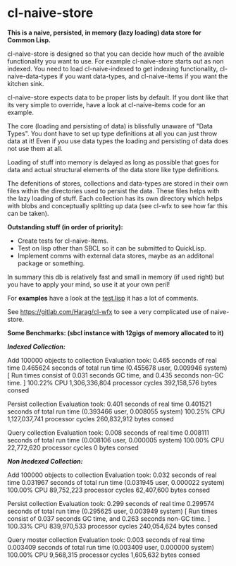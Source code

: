 # cl-naive-store
**This is a naive, persisted, in memory (lazy loading) data store for Common Lisp.**

cl-naive-store is designed so that you can decide how much of the avaible
functionality you want to use. For example cl-naive-store starts out as non
indexed. You need to load cl-naive-indexed to get indexing functionality, 
cl-naive-data-types if you want data-types, and cl-naive-items if you want the
kitchen sink.


cl-naive-store expects data to be proper lists by default. If you dont like 
that its very simple to override, have a look at cl-naive-items code for an
example.

The core (loading and persisting of data) is blissfully unaware of 
"Data Types". You dont have to set up type definitions at all you can just 
throw data at it! Even if you use data types the loading and persisting of data
does not use them at all.

Loading of stuff into memory is delayed as long as possible that goes for data 
and actual structural elements of the data store like type definitions.

The defenitions of stores, collections and data-types are stored in their own
files within the directories used to persist the data. These files helps with 
the lazy loading of stuff. Each collection has its own directory which helps 
with blobs and conceptually splitting up data (see cl-wfx to see how far 
this can be taken).


**Outstanding stuff (in order of priority):**
- Create tests for cl-naive-items.
- Test on lisp other than SBCL so it can be submitted to QuickLisp.
- Implement comms with external data stores, maybe as an additonal package or
something.

In summary this db is relatively fast and small in memory (if used right) but 
you have to apply your mind, so use it at your own peril!

For **examples** have a look at the [test.lisp](https://gitlab.com/Harag/cl-naive-store/blob/master/tests/tests.lisp)
it has a lot of comments.

See https://gitlab.com/Harag/cl-wfx to see a very complicated use of 
naive-store.

**Some Benchmarks: (sbcl instance with 12gigs of memory allocated to it)**

***Indexed Collection:***

Add 100000 objects to collection
Evaluation took:
  0.465 seconds of real time
  0.465624 seconds of total run time (0.455678 user, 0.009946 system)
  [ Run times consist of 0.031 seconds GC time, and 0.435 seconds non-GC time. ]
  100.22% CPU
  1,306,336,804 processor cycles
  392,158,576 bytes consed
  
Persist collection
Evaluation took:
  0.401 seconds of real time
  0.401521 seconds of total run time (0.393466 user, 0.008055 system)
  100.25% CPU
  1,127,037,741 processor cycles
  260,832,912 bytes consed
  
Query collection
Evaluation took:
  0.008 seconds of real time
  0.008111 seconds of total run time (0.008106 user, 0.000005 system)
  100.00% CPU
  22,772,620 processor cycles
  0 bytes consed
  
***Non Inedexed Collection:***

Add 100000 objects to collection
Evaluation took:
  0.032 seconds of real time
  0.031967 seconds of total run time (0.031945 user, 0.000022 system)
  100.00% CPU
  89,752,223 processor cycles
  62,407,600 bytes consed
  
Persist collection
Evaluation took:
  0.299 seconds of real time
  0.299574 seconds of total run time (0.295625 user, 0.003949 system)
  [ Run times consist of 0.037 seconds GC time, and 0.263 seconds non-GC time. ]
  100.33% CPU
  839,970,533 processor cycles
  240,054,624 bytes consed
  
Query moster collection
Evaluation took:
  0.003 seconds of real time
  0.003409 seconds of total run time (0.003409 user, 0.000000 system)
  100.00% CPU
  9,568,315 processor cycles
  1,605,632 bytes consed

